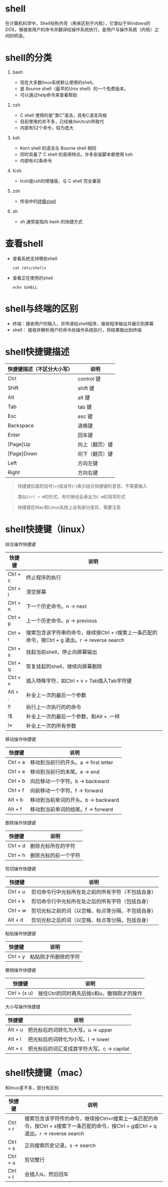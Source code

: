 # shell
在计算机科学中，Shell俗称外壳（用来区别于内核），它类似于Windows的DOS，够接收用户的命令并翻译给操作系统执行，是用户与操作系统（内核）之间的桥梁。



# shell的分类
1. bash
    - 现在大多数linux系统默认使用的shell。
    - 是 Bourne shell（最早的Unix shell）的一个免费版本。
    - 可以通过help命令来查看帮助

2. csh
    - C shell 使用的是“类C”语法，具有C语言风格
    - 目前使用的并不多，已经被/bin/tcsh所取代
    - 内部有52个命令，较为庞大

3. ksh
    - Korn shell 的语法与 Bourne shell 相同
    - 同时具备了 C shell 的易用特点。许多安装脚本都使用 ksh 
    - 内部有42条命令
    
4. tcsh
    - tcsh是csh的增强版，与 C shell 完全兼容
      
5. zsh
    - 传说中的[终极shell](https://zhuanlan.zhihu.com/p/19556676?columnSlug=mactalk)
    
6. sh
    - sh 通常是指向 bash 的快捷方式

        

# 查看shell
- 查看系统支持哪些shell

    `cat /etc/shells`
    
- 查看正在使用的shell

    `echo $SHELL`

        
    
# shell与终端的区别
- 终端：接收用户的输入，并传递给shell程序，接收程序输出并展示到屏幕
- shell： 接收并解析用户的命令给操作系统执行，将结果输出到终端

    

# shell快捷键描述
|快捷键描述（不区分大小写） | 说明 |
|--- |--- |
|Ctrl | control 键 |
|Shift | shift 键|
|Alt | alt 键 |
|Tab | tab 键 |
|Esc | esc 键 |
|Backspace | 退格键 |
|Enter | 回车键 |
|[Page]Up | 向上（翻页）键 |
|[Page]Down | 向下（翻页）键 |
|Left | 方向左键 |
|Right | 方向右键 |
> 快捷键后面的加号(+)或减号(-)表示组合快捷键的意思，不需要输入
  
> 类似`Ctrl + W`的形式，有时候也会表达为`C-W`的简写形式
  
> 快捷键在Mac和Linux系统上会有部分差异，需要注意


    
# shell快捷键（linux）
综合操作快捷键

|快捷键|说明|
|---|---|
|Ctrl + c | 终止程序的执行 |
|Ctrl + l | 清空屏幕 |
|Ctrl + n | 下一个历史命令。n -> next |
|Ctrl + p | 上一个历史命令。p -> previous |
|Ctrl + r | 搜索包含该字符串的命令，继续按Ctrl + r搜索上一条匹配的命令，按Ctrl + g 退出。r -> reverse search |
|Ctrl + s | 挂起当前shell，停止向屏幕输出 |
|Ctrl + q | 恢复挂起的shell，继续向屏幕删除 |
|Ctrl + v | 插入特殊字符，如Ctrl + v + Tab插入Tab字符键 |
|Alt + . | 补全上一次的最后一个参数 |
|!! | 执行上一次执行的的命令 |
|!$ | 补全上一次的最后一个参数，和Alt + .一样 |
|!* | 补全上一次的所有参数 |

移动操作快捷键

|快捷键|说明|
|---|---|
|Ctrl + a | 移动到当前行的开头。a -> first letter |
|Ctrl + e | 移动到当前行的末尾。e -> end |
|Ctrl + b | 向后移动一个字符。b -> backward |
|Ctrl + f | 向前移动一个字符。f -> forward |
|Alt + b | 移动到当前单词的开头。b -> backward |
|Alt + f | 移动到当前单词的结尾。f -> forward |


删除操作快捷键

|快捷键|说明|
|---|---|
|Ctrl + d | 删除光标所在的字符 |
|Ctrl + h | 删除光标的前一个字符 |


剪切操作快捷键

|快捷键|说明|
|---|---|
|Ctrl + u | 剪切命令行中光标所在处之前的所有字符（不包括自身）|
|Ctrl + k | 剪切命令行中光标所在处之后的所有字符（包括自身）|
|Ctrl + w | 剪切光标之前的词（以空格、标点等分隔，不包括自身）|
|Alt + d | 剪切光标之后的词（以空格、标点等分隔，包括自身）|


粘贴操作快捷键

|快捷键|说明|
|---|---|
|Ctrl + y | 粘贴刚才所删除的字符 |


撤销操作快捷键

|快捷键|说明|
|---|---|
|Ctrl + (x u) | 按住Ctrl的同时再先后按x和u，撤销刚才的操作 |


大小写操作快捷键

|快捷键|说明|
|---|---|
|Alt + u | 把光标后的词转化为大写。u -> upper |
|Alt + l | 把光标后的词转化为小写。l -> lower |
|Alt + c | 把光标后的词汇变成首字符大写。c -> capital |

 
# shell快捷键（mac）
和linux差不多，部分有区别


|快捷键|说明|
|---|---|
|Ctrl + r | 搜索包含该字符传的命令，继续按Ctrl+r搜索上一条匹配的命令，按Ctrl + s搜索下一条匹配的命令，按Ctrl + g或Ctrl + q退出。r -> reverse search |
|Ctrl + s | 正向搜索历史记录。s -> search |
|Ctrl + u | 剪切整行 |
|Ctrl + l | 会插入ls，然后回车 |
